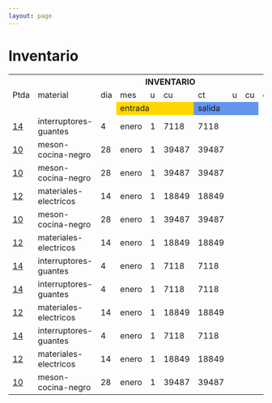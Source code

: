 ```yaml
--- 
layout: page
--- 
```


<h1> Inventario </h1> 
<table><tbody>
<tr> <th colspan='13'> INVENTARIO </th> </tr>
<tr><td>Ptda</td> <td> material </td> <td>dia</td> <td>mes</td> <td>u</td> <td>cu</td> <td>ct</td> <td>u</td> <td>cu</td> <td>ct</td> <td>Oper.</td> <td> Ref </td></tr>
<tr> <td></td> <td></td> <td></td> <td style='background-color: gold' colspan='3'> entrada</td> <td style='background-color: cornflowerblue' colspan='3'>salida </td> <td style='colspan=4'> </td> </tr>
<tr>   <td><a href= '/alectrico-2021/libro-diario#Partida-14'>14</a></td><td>interruptores-guantes</td> <td>4</td> <td>enero</td> <td>1</td> <td>7118</td> <td>7118</td> <td colspan='3'></td> <td>compra</td><td></td> </tr>
<tr>   <td><a href= '/alectrico-2021/libro-diario#Partida-10'>10</a></td><td>meson-cocina-negro</td> <td>28</td> <td>enero</td> <td>1</td> <td>39487</td> <td>39487</td> <td colspan='3'></td> <td>compra</td><td></td> </tr>
<tr>   <td><a href= '/alectrico-2021/libro-diario#Partida-10'>10</a></td><td>meson-cocina-negro</td> <td>28</td> <td>enero</td> <td>1</td> <td>39487</td> <td>39487</td> <td colspan='3'></td> <td>compra</td><td></td> </tr>
<tr>   <td><a href= '/alectrico-2021/libro-diario#Partida-12'>12</a></td><td>materiales-electricos</td> <td>14</td> <td>enero</td> <td>1</td> <td>18849</td> <td>18849</td> <td colspan='3'></td> <td>compra</td><td></td> </tr>
<tr>   <td><a href= '/alectrico-2021/libro-diario#Partida-10'>10</a></td><td>meson-cocina-negro</td> <td>28</td> <td>enero</td> <td>1</td> <td>39487</td> <td>39487</td> <td colspan='3'></td> <td>compra</td><td></td> </tr>
<tr>   <td><a href= '/alectrico-2021/libro-diario#Partida-12'>12</a></td><td>materiales-electricos</td> <td>14</td> <td>enero</td> <td>1</td> <td>18849</td> <td>18849</td> <td colspan='3'></td> <td>compra</td><td></td> </tr>
<tr>   <td><a href= '/alectrico-2021/libro-diario#Partida-14'>14</a></td><td>interruptores-guantes</td> <td>4</td> <td>enero</td> <td>1</td> <td>7118</td> <td>7118</td> <td colspan='3'></td> <td>compra</td><td></td> </tr>
<tr>   <td><a href= '/alectrico-2021/libro-diario#Partida-14'>14</a></td><td>interruptores-guantes</td> <td>4</td> <td>enero</td> <td>1</td> <td>7118</td> <td>7118</td> <td colspan='3'></td> <td>compra</td><td></td> </tr>
<tr>   <td><a href= '/alectrico-2021/libro-diario#Partida-12'>12</a></td><td>materiales-electricos</td> <td>14</td> <td>enero</td> <td>1</td> <td>18849</td> <td>18849</td> <td colspan='3'></td> <td>compra</td><td></td> </tr>
<tr>   <td><a href= '/alectrico-2021/libro-diario#Partida-14'>14</a></td><td>interruptores-guantes</td> <td>4</td> <td>enero</td> <td>1</td> <td>7118</td> <td>7118</td> <td colspan='3'></td> <td>compra</td><td></td> </tr>
<tr>   <td><a href= '/alectrico-2021/libro-diario#Partida-12'>12</a></td><td>materiales-electricos</td> <td>14</td> <td>enero</td> <td>1</td> <td>18849</td> <td>18849</td> <td colspan='3'></td> <td>compra</td><td></td> </tr>
<tr>   <td><a href= '/alectrico-2021/libro-diario#Partida-10'>10</a></td><td>meson-cocina-negro</td> <td>28</td> <td>enero</td> <td>1</td> <td>39487</td> <td>39487</td> <td colspan='3'></td> <td>compra</td><td></td> </tr>
</tbody></table>
